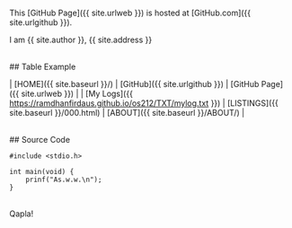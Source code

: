 ---
---

<br>
This [GitHub Page]({{ site.urlweb }}) is hosted at [GitHub.com]({{ site.urlgithub }}).

I am {{ site.author }}, {{ site.address }}

<br>
## Table Example

| [HOME]({{ site.baseurl }}/) | [GitHub]({{ site.urlgithub }}) | [GitHub Page]({{ site.urlweb }}) |
| [My Logs]({{ https://ramdhanfirdaus.github.io/os212/TXT/mylog.txt }}) | [LISTINGS]({{ site.baseurl }}/000.html) | [ABOUT]({{ site.baseurl }}/ABOUT/) |

<br>
## Source Code

```
#include <stdio.h>

int main(void) {
    prinf("As.w.w.\n");
}

```

<br>
Qapla!

